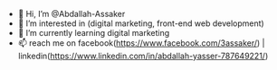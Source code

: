- 👋 Hi, I’m @Abdallah-Assaker
- 👀 I’m interested in (digital marketing, front-end web development)
- 🌱 I’m currently learning digital marketing 
- 📫 reach me on facebook(https://www.facebook.com/3assaker/) | linkedin(https://www.linkedin.com/in/abdallah-yasser-787649221/)

<!---
Abdallah-Assaker/Abdallah-Assaker is a ✨ special ✨ repository because its `README.md` (this file) appears on your GitHub profile.
You can click the Preview link to take a look at your changes.
--->
